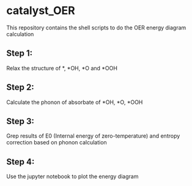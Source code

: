 # catalyst_OER
This repository contains the shell scripts to do the OER energy diagram calculation

## Step 1:
Relax the structure of *, *OH, *O and *OOH

## Step 2:
Calculate the phonon of absorbate of *OH, *O, *OOH

## Step 3:
Grep results of E0 (Internal energy of zero-temperature) and entropy correction based on phonon calculation

## Step 4:
Use the jupyter notebook to plot the energy diagram
